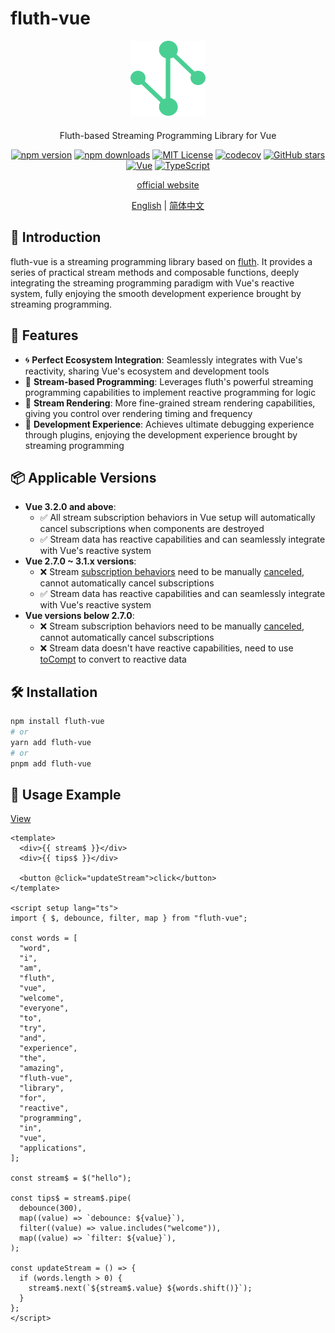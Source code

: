 # fluth-vue

<div align="center">
  <img src="./packages/public/logo.svg" alt="fluth-vue logo" width="120" height="120">
  <p style="margin-top: 20px;">Fluth-based Streaming Programming Library for Vue</p>
</div>

<div align="center">

[![npm version](https://img.shields.io/npm/v/fluth-vue.svg?style=flat)](https://www.npmjs.com/package/fluth-vue)
[![npm downloads](https://img.shields.io/npm/dm/fluth-vue.svg?style=flat)](https://www.npmjs.com/package/fluth-vue)
[![MIT License](https://img.shields.io/badge/license-MIT-green.svg?style=flat)](https://github.com/fluthjs/fluth-vue/blob/master/LICENSE)
[![codecov](https://img.shields.io/codecov/c/github/fluthjs/fluth-vue?style=flat)](https://codecov.io/gh/fluthjs/fluth-vue)
[![GitHub stars](https://img.shields.io/github/stars/fluthjs/fluth-vue?style=flat)](https://github.com/fluthjs/fluth-vue/stargazers)
[![Vue](https://img.shields.io/badge/Vue-3.2.0+-4FC08D?style=flat&logo=vue.js)](https://vuejs.org/)
[![TypeScript](https://img.shields.io/badge/TypeScript-ready-blue?style=flat&logo=typescript)](https://www.typescriptlang.org/)

<div align="center">

[official website](https://fluthjs.github.io/fluth-vue/en/)

</div>

[English](./README.md) | [简体中文](./README.cn.md)

</div>

## 🎯 Introduction

fluth-vue is a streaming programming library based on [fluth](https://github.com/fluthjs/fluth). It provides a series of practical stream methods and composable functions, deeply integrating the streaming programming paradigm with Vue's reactive system, fully enjoying the smooth development experience brought by streaming programming.

## 🚀 Features

- 🌀 **Perfect Ecosystem Integration**: Seamlessly integrates with Vue's reactivity, sharing Vue's ecosystem and development tools
- 🌊 **Stream-based Programming**: Leverages fluth's powerful streaming programming capabilities to implement reactive programming for logic
- 🌈 **Stream Rendering**: More fine-grained stream rendering capabilities, giving you control over rendering timing and frequency
- 🤖 **Development Experience**: Achieves ultimate debugging experience through plugins, enjoying the development experience brought by streaming programming

## 📦 Applicable Versions

- **Vue 3.2.0 and above**:
  - ✅ All stream subscription behaviors in Vue setup will automatically cancel subscriptions when components are destroyed
  - ✅ Stream data has reactive capabilities and can seamlessly integrate with Vue's reactive system
- **Vue 2.7.0 ~ 3.1.x versions**:
  - ❌ Stream [subscription behaviors](https://fluthjs.github.io/fluth-doc/en/guide/base.html#subscription-node) need to be manually [canceled](https://fluthjs.github.io/fluth-doc/en/guide/base.html#unsubscribe), cannot automatically cancel subscriptions
  - ✅ Stream data has reactive capabilities and can seamlessly integrate with Vue's reactive system
- **Vue versions below 2.7.0**:
  - ❌ Stream subscription behaviors need to be manually [canceled](https://fluthjs.github.io/fluth-doc/en/guide/base.html#unsubscribe), cannot automatically cancel subscriptions
  - ❌ Stream data doesn't have reactive capabilities, need to use [toCompt](https://fluthjs.github.io/fluth-vue/en/useFluth/#tocompt) to convert to reactive data

## 🛠️ Installation

```bash
npm install fluth-vue
# or
yarn add fluth-vue
# or
pnpm add fluth-vue
```

## 🎥 Usage Example

[View](https://code.juejin.cn/pen/7536440340963426314)

```vue
<template>
  <div>{{ stream$ }}</div>
  <div>{{ tips$ }}</div>

  <button @click="updateStream">click</button>
</template>

<script setup lang="ts">
import { $, debounce, filter, map } from "fluth-vue";

const words = [
  "word",
  "i",
  "am",
  "fluth",
  "vue",
  "welcome",
  "everyone",
  "to",
  "try",
  "and",
  "experience",
  "the",
  "amazing",
  "fluth-vue",
  "library",
  "for",
  "reactive",
  "programming",
  "in",
  "vue",
  "applications",
];

const stream$ = $("hello");

const tips$ = stream$.pipe(
  debounce(300),
  map((value) => `debounce: ${value}`),
  filter((value) => value.includes("welcome")),
  map((value) => `filter: ${value}`),
);

const updateStream = () => {
  if (words.length > 0) {
    stream$.next(`${stream$.value} ${words.shift()}`);
  }
};
</script>
```
